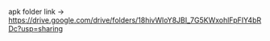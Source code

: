 apk folder link -> https://drive.google.com/drive/folders/18hivWloY8JBI_7G5KWxohlFpFIY4bRDc?usp=sharing

